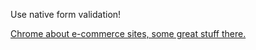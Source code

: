Use native form validation!

[Chrome about e-commerce sites, some great stuff there.](https://www.youtube.com/watch?v=F2GRAYyTF9Y)

